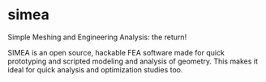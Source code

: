 # simea
Simple Meshing and Engineering Analysis: the return!

SIMEA is an open source, hackable FEA software made for quick prototyping and scripted modeling and analysis of geometry.
This makes it ideal for quick analysis and optimization studies too.
